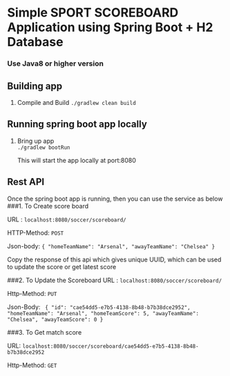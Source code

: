 # Simple SPORT SCOREBOARD Application using Spring Boot + H2 Database

### Use Java8 or higher version

## Building app 
1. Compile and Build 
   `./gradlew clean build`  
 
## Running spring boot app locally  
1. Bring up app  
   `./gradlew bootRun`  
   
   This will start the app locally at port:8080

## Rest API
Once the spring boot app is running, then you can use the service as below
###1. To Create score board   

   URL : `localhost:8080/soccer/scoreboard/`

   HTTP-Method: `POST`

   Json-body: ` {
   "homeTeamName": "Arsenal",
   "awayTeamName": "Chelsea"
   } `

  Copy the response of this api which gives unique UUID, which can be used to update the score or get latest score
  
###2. To Update the Scoreboard
   URL : `localhost:8080/soccer/scoreboard/`

   Http-Method: `PUT`

   Json-Body: ` {
   "id": "cae54dd5-e7b5-4138-8b48-b7b38dce2952",
   "homeTeamName": "Arsenal",
   "homeTeamScore": 5,
   "awayTeamName": "Chelsea",
   "awayTeamScore": 0
   }`
   
###3. To Get match score

   URL: `localhost:8080/soccer/scoreboard/cae54dd5-e7b5-4138-8b48-b7b38dce2952`

   Http-Method: `GET`
   